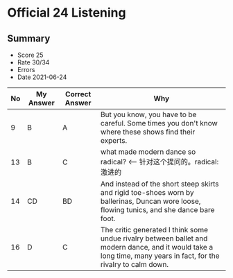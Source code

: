# Official 24 Listening
## Summary
- Score 25
- Rate 30/34
- Errors
- Date 2021-06-24

| No | My Answer | Correct Answer | Why |
|----|-----------|----------------|-----|
| 9| B|A | But you know, you have to be careful. Some times you don't know where these shows find their experts. |
| 13| B| C | what made modern dance so radical? <-- 针对这个提问的。radical: 激进的 |
|14 | CD| BD| And instead of the short steep skirts and rigid toe-shoes worn by ballerinas, Duncan wore loose, flowing tunics, and she dance bare foot. |
|16 | D|C | The critic generated I think some undue rivalry between ballet and modern dance, and it would take a long time, many years in fact, for the rivalry to calm down. |



